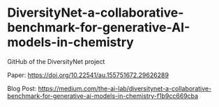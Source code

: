 # DiversityNet-a-collaborative-benchmark-for-generative-AI-models-in-chemistry
GitHub of the DiversityNet project

Paper: https://doi.org/10.22541/au.155751672.29626289

Blog Post: https://medium.com/the-ai-lab/diversitynet-a-collaborative-benchmark-for-generative-ai-models-in-chemistry-f1b9cc669cba
